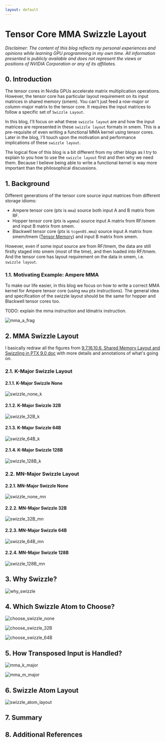 ```yaml
---
layout: default
---
```


# Tensor Core MMA Swizzle Layout

*Disclaimer: The content of this blog reflects my personal experiences and opinions while learning GPU programming in my own time. All information presented is publicly available and does not represent the views or positions of NVIDIA Corporation or any of its affiliates.*

## 0. Introduction

The tensor cores in Nvidia GPUs accelerate matrix multiplication operations. 
However, the tensor core has particular layout requirement on its input matrices in shared memory (smem). 
You can't just feed a row-major or column-major matrix to the tensor core. 
It requires the input matrices to follow a specific set of `Swizzle Layout`.

In this blog, I'll focus on what these `swizzle layout` are and how the input matrices are represented in these `swizzle layout` formats in smem.
This is a pre-requisite of even writing a functional MMA kernel using tensor cores. Later in the blog, I'll touch upon the motivation and performance implications of these `swizzle layout`.

The logical flow of this blog is a bit different from my other blogs as I try to explain to you how to use the `swizzle layout` first and then why we need them.
Because I believe being able to write a functional kernel is way more important than the philosophical discussions.

## 1. Background

Different generations of the tensor core source input matrices from different storage idioms:
- Ampere tensor core (ptx is `mma`) source both input A and B matrix from RF.
- Hopper tensor core (ptx is `wgmma`) source input A matrix from RF/smem and input B matrix from smem.
- Blackwell tensor core (ptx is `tcgen05.mma`) source input A matrix from smem/tmem ([Tensor Memory](https://docs.nvidia.com/cuda/parallel-thread-execution/#tensor-memory)) and input B matrix from smem.

However, even if some input source are from RF/tmem, the data are still firstly staged into smem (most of the time), and then loaded into RF/tmem.
And the tensor core has layout requirement on the data in smem, i.e. `swizzle layout`.

### 1.1. Motivating Example: Ampere MMA

To make our life easier, in this blog we focus on how to write a correct MMA kernel for Ampere tensor core (using `mma` ptx instructions).
The general idea and specification of the swizzle layout should be the same for hopper and Blackwell tensor cores too.

TODO: explain the mma instruction and ldmatrix instruction.

![mma_a_frag](./figures/mma_a_frag.png)

## 2. MMA Swizzle Layout

I basically redraw all the figures from [9.7.16.10.6. Shared Memory Layout and Swizzling in PTX 9.0 doc](https://docs.nvidia.com/cuda/parallel-thread-execution/#tcgen05-shared-memory-layout-swizzling) with more details and annotations of what's going on.

### 2.1. K-Major Swizzle Layout

#### 2.1.1. K-Major Swizzle None

![swizzle_none_k](./figures/swizzle_none_k.png)

#### 2.1.2. K-Major Swizzle 32B

![swizzle_32B_k](./figures/swizzle_32B_k.png)

#### 2.1.3. K-Major Swizzle 64B

![swizzle_64B_k](./figures/swizzle_64B_k.png)

#### 2.1.4. K-Major Swizzle 128B

![swizzle_128B_k](./figures/swizzle_128B_k.png)

### 2.2. MN-Major Swizzle Layout

#### 2.2.1. MN-Major Swizzle None

![swizzle_none_mn](./figures/swizzle_none_mn.png)

#### 2.2.2. MN-Major Swizzle 32B

![swizzle_32B_mn](./figures/swizzle_32B_mn.png)

#### 2.2.3. MN-Major Swizzle 64B

![swizzle_64B_mn](./figures/swizzle_64B_mn.png)

#### 2.2.4. MN-Major Swizzle 128B

![swizzle_128B_mn](./figures/swizzle_128B_mn.png)

## 3. Why Swizzle?

![why_swizzle](./figures/why_swizzle.png)

## 4. Which Swizzle Atom to Choose?

![choose_swizzle_none](./figures/choose_swizzle_none.png)

![choose_swizzle_32B](./figures/choose_swizzle_32B.png)

![choose_swizzle_64B](./figures/choose_swizzle_64B.png)

## 5. How Transposed Input is Handled?

![mma_k_major](./figures/mma_k_major.png)

![mma_m_major](./figures/mma_m_major.png)


## 6. Swizzle Atom Layout

![swizzle_atom_layout](./figures/swizzle_atom_layout.png)

## 7. Summary

## 8. Additional References